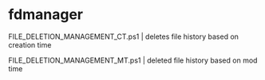 # fdmanager

FILE_DELETION_MANAGEMENT_CT.ps1 | deletes file history based on creation time


FILE_DELETION_MANAGEMENT_MT.ps1 | deleted file history based on mod time
